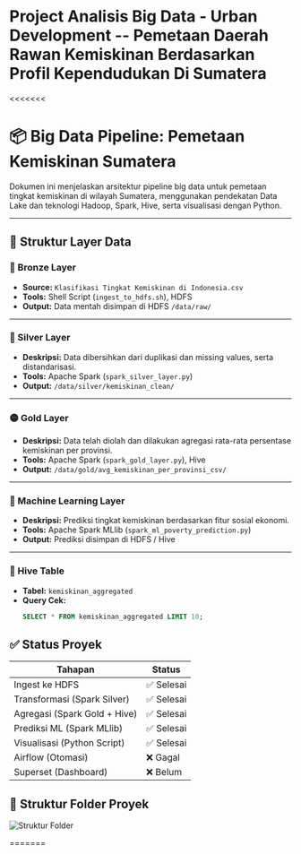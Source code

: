 # Project Analisis Big Data - Urban Development -- Pemetaan Daerah Rawan Kemiskinan Berdasarkan Profil Kependudukan Di Sumatera
<<<<<<< 
 # 📦 Big Data Pipeline: Pemetaan Kemiskinan Sumatera

Dokumen ini menjelaskan arsitektur pipeline big data untuk pemetaan tingkat kemiskinan di wilayah Sumatera, menggunakan pendekatan Data Lake dan teknologi Hadoop, Spark, Hive, serta visualisasi dengan Python.

---

## 📁 Struktur Layer Data

### 🔹 Bronze Layer
- **Source:** `Klasifikasi Tingkat Kemiskinan di Indonesia.csv`
- **Tools:** Shell Script (`ingest_to_hdfs.sh`), HDFS
- **Output:** Data mentah disimpan di HDFS `/data/raw/`

---

### 🔸 Silver Layer
- **Deskripsi:** Data dibersihkan dari duplikasi dan missing values, serta distandarisasi.
- **Tools:** Apache Spark (`spark_silver_layer.py`)
- **Output:** `/data/silver/kemiskinan_clean/`

---

### 🟡 Gold Layer
- **Deskripsi:** Data telah diolah dan dilakukan agregasi rata-rata persentase kemiskinan per provinsi.
- **Tools:** Apache Spark (`spark_gold_layer.py`), Hive
- **Output:** `/data/gold/avg_kemiskinan_per_provinsi_csv/`

---

### 🧠 Machine Learning Layer
- **Deskripsi:** Prediksi tingkat kemiskinan berdasarkan fitur sosial ekonomi.
- **Tools:** Apache Spark MLlib (`spark_ml_poverty_prediction.py`)
- **Output:** Prediksi disimpan di HDFS / Hive

---

### 🐘 Hive Table
- **Tabel:** `kemiskinan_aggregated`
- **Query Cek:**
  ```sql
  SELECT * FROM kemiskinan_aggregated LIMIT 10;

## ✅ Status Proyek

| Tahapan                          | Status     |
|----------------------------------|------------|
| Ingest ke HDFS                   | ✅ Selesai |
| Transformasi (Spark Silver)      | ✅ Selesai |
| Agregasi (Spark Gold + Hive)     | ✅ Selesai |
| Prediksi ML (Spark MLlib)        | ✅ Selesai |
| Visualisasi (Python Script)      | ✅ Selesai |
| Airflow (Otomasi)                | ❌ Gagal   |
| Superset (Dashboard)             | ❌ Belum   |


## 📂 Struktur Folder Proyek

![Struktur Folder](pipeline.png)

=======
>>>>>>> 
